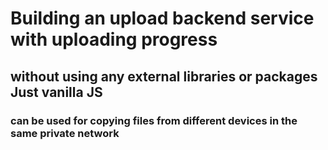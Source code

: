# Building an upload backend service with uploading progress

## without using any external libraries or packages Just vanilla JS

### can be used for copying files from different devices in the same private network
